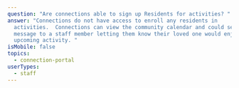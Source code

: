 ```yaml
---
question: "Are connections able to sign up Residents for activities? "
answer: "Connections do not have access to enroll any residents in
  activities.  Connections can view the community calendar and could send a
  message to a staff member letting them know their loved one would enjoy an
  upcoming activity. "
isMobile: false
topics:
  - connection-portal
userTypes:
  - staff
---
```


